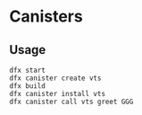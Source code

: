 # Canisters

## Usage

```shell
dfx start
dfx canister create vts
dfx build
dfx canister install vts
dfx canister call vts greet GGG
```
